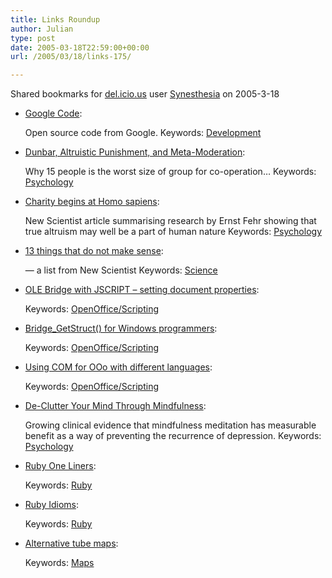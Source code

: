 ```yaml
---
title: Links Roundup
author: Julian
type: post
date: 2005-03-18T22:59:00+00:00
url: /2005/03/18/links-175/

---
```

Shared bookmarks for [del.icio.us][1] user  [Synesthesia][2] on 2005-3-18

  * [Google Code][3]:
  
    Open source code from Google. Keywords: [Development][4]
  * [Dunbar, Altruistic Punishment, and Meta-Moderation][5]:
  
    Why 15 people is the worst size of group for co-operation&#8230; Keywords: [Psychology][6]
  * [Charity begins at Homo sapiens][7]:
  
    New Scientist article summarising research by Ernst Fehr showing that true altruism may well be a part of human nature Keywords: [Psychology][6]
  * [13 things that do not make sense][8]:
  
    &#8212; a list from New Scientist Keywords: [Science][9]
  * [OLE Bridge with JSCRIPT &#8211; setting document properties][10]:
   
    Keywords: [OpenOffice/Scripting][11]
  * [Bridge_GetStruct() for Windows programmers][12]:
   
    Keywords: [OpenOffice/Scripting][11]
  * [Using COM for OOo with different languages][13]:
   
    Keywords: [OpenOffice/Scripting][11]
  * [De-Clutter Your Mind Through Mindfulness][14]:
  
    Growing clinical evidence that mindfulness meditation has measurable benefit as a way of preventing the recurrence of depression. Keywords: [Psychology][6]
  * [Ruby One Liners][15]:
   
    Keywords: [Ruby][16]
  * [Ruby Idioms][17]:
   
    Keywords: [Ruby][16]
  * [Alternative tube maps][18]:
   
    Keywords: [Maps][19]

 [1]: https://del.icio.us/
 [2]: https://del.icio.us/synesthesia
 [3]: https://code.google.com/ "https://code.google.com/"
 [4]: https://del.icio.us/synesthesia/Development
 [5]: https://www.lifewithalacrity.com/2005/03/dunbar_altruist.html "https://www.lifewithalacrity.com/2005/03/dunbar_altruist.html"
 [6]: https://del.icio.us/synesthesia/Psychology
 [7]: https://www.newscientist.com/channel/being-human/mg18524901.600 "https://www.newscientist.com/channel/being-human/mg18524901.600"
 [8]: https://www.newscientist.com/channel/space/mg18524911.600 "https://www.newscientist.com/channel/space/mg18524911.600"
 [9]: https://del.icio.us/synesthesia/Science
 [10]: https://www.oooforum.org/forum/viewtopic.phtml?t=1072 "https://www.oooforum.org/forum/viewtopic.phtml?t=1072"
 [11]: https://del.icio.us/synesthesia/OpenOffice/Scripting
 [12]: https://www.oooforum.org/forum/viewtopic.phtml?t=3510 "https://www.oooforum.org/forum/viewtopic.phtml?t=3510"
 [13]: https://www.oooforum.org/forum/viewtopic.phtml?t=9815 "https://www.oooforum.org/forum/viewtopic.phtml?t=9815"
 [14]: https://www.rednova.com/news/health/135707/declutter_your_mind_through_mindfulness/ "https://www.rednova.com/news/health/135707/declutter_your_mind_through_mindfulness/"
 [15]: https://www.rubygarden.org/ruby/ruby?OneLiners "https://www.rubygarden.org/ruby/ruby?OneLiners"
 [16]: https://del.icio.us/synesthesia/Ruby
 [17]: https://www.rubygarden.org/ruby/ruby?RubyIdioms "https://www.rubygarden.org/ruby/ruby?RubyIdioms"
 [18]: https://www.simonclarke.org/lul/ "https://www.simonclarke.org/lul/"
 [19]: https://del.icio.us/synesthesia/Maps